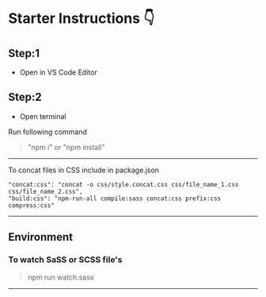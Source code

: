# Starter Instructions 👇

## Step:1

- Open in VS Code Editor

## Step:2

- Open terminal

Run following command

> "npm i" or "npm install"

<hr>

To concat files in CSS include in package.json

```
"concat:css": "concat -o css/style.concat.css css/file_name_1.css css/file_name_2.css",
"build:css": "npm-run-all compile:sass concat:css prefix:css compress:css"
```

<hr>

## Environment

### To watch SaSS or SCSS file's

> npm run watch:sass

<hr>
